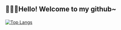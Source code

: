## <p text-align="center" >🚀🚀🚀Hello! Welcome to my github~</p>


[![Top Langs](https://github-readme-stats.vercel.app/api/top-langs/?username=iaqn&layout=compact)](https://github.com/anuraghazra/github-readme-stats)